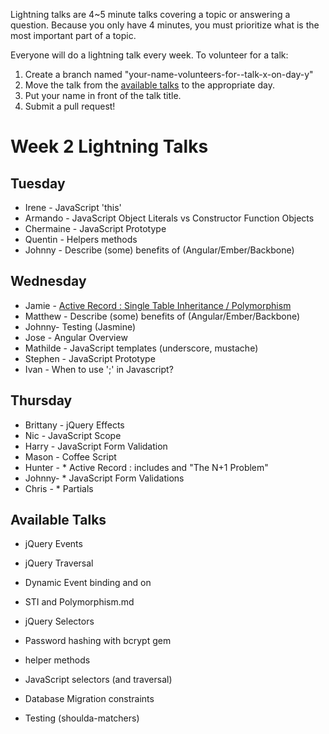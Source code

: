 Lightning talks are 4~5 minute talks covering a topic or answering a question.
Because you only have 4 minutes, you must prioritize what is the most important
part of a topic.

Everyone will do a lightning talk every week. To volunteer for a talk:

1. Create a branch named "your-name-volunteers-for--talk-x-on-day-y"
2. Move the talk from the [available talks](#availabl-talks) to the appropriate
   day.
3. Put your name in front of the talk title.
4. Submit a pull request!


# Week 2 Lightning Talks

## Tuesday
* Irene - JavaScript 'this'
* Armando - JavaScript Object Literals vs Constructor Function Objects
* Chermaine -  JavaScript Prototype
* Quentin - Helpers methods
* Johnny - Describe (some) benefits of (Angular/Ember/Backbone)

## Wednesday

* Jamie - [Active Record : Single Table Inheritance / Polymorphism](STI_and_Polymorphism.md)
* Matthew - Describe (some) benefits of (Angular/Ember/Backbone)
* Johnny- Testing (Jasmine)
* Jose - Angular Overview
* Mathilde - JavaScript templates (underscore, mustache)
* Stephen - JavaScript Prototype
* Ivan - When to use ';' in Javascript?



## Thursday
* Brittany - jQuery Effects
* Nic - JavaScript Scope
* Harry - JavaScript Form Validation
* Mason - Coffee Script
* Hunter - * Active Record : includes and "The N+1 Problem"
* Johnny- * JavaScript Form Validations
* Chris - * Partials
## Available Talks

* jQuery Events

* jQuery Traversal
* Dynamic Event binding and on
* STI and Polymorphism.md
* jQuery Selectors
* Password hashing with bcrypt gem

* helper methods

* JavaScript selectors (and traversal)
* Database Migration constraints
* Testing (shoulda-matchers)



